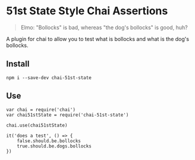 # 51st State Style Chai Assertions

> Elmo: "Bollocks" is bad, whereas "the dog's bollocks" is good, huh? 

A plugin for chai to allow you to test what is bollocks and what is the dog's bollocks.

## Install
`npm i --save-dev chai-51st-state`

## Use
```
var chai = require('chai')
var chai51stState = require('chai-51st-state')

chai.use(chai51stState)

it('does a test', () => {
    false.should.be.bollocks
    true.should.be.dogs.bollocks
})
```